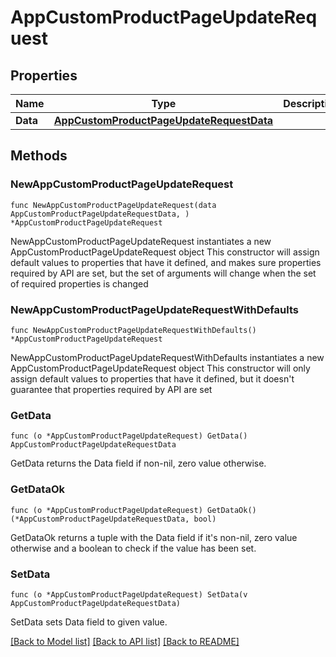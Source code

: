 # AppCustomProductPageUpdateRequest

## Properties

Name | Type | Description | Notes
------------ | ------------- | ------------- | -------------
**Data** | [**AppCustomProductPageUpdateRequestData**](AppCustomProductPageUpdateRequestData.md) |  | 

## Methods

### NewAppCustomProductPageUpdateRequest

`func NewAppCustomProductPageUpdateRequest(data AppCustomProductPageUpdateRequestData, ) *AppCustomProductPageUpdateRequest`

NewAppCustomProductPageUpdateRequest instantiates a new AppCustomProductPageUpdateRequest object
This constructor will assign default values to properties that have it defined,
and makes sure properties required by API are set, but the set of arguments
will change when the set of required properties is changed

### NewAppCustomProductPageUpdateRequestWithDefaults

`func NewAppCustomProductPageUpdateRequestWithDefaults() *AppCustomProductPageUpdateRequest`

NewAppCustomProductPageUpdateRequestWithDefaults instantiates a new AppCustomProductPageUpdateRequest object
This constructor will only assign default values to properties that have it defined,
but it doesn't guarantee that properties required by API are set

### GetData

`func (o *AppCustomProductPageUpdateRequest) GetData() AppCustomProductPageUpdateRequestData`

GetData returns the Data field if non-nil, zero value otherwise.

### GetDataOk

`func (o *AppCustomProductPageUpdateRequest) GetDataOk() (*AppCustomProductPageUpdateRequestData, bool)`

GetDataOk returns a tuple with the Data field if it's non-nil, zero value otherwise
and a boolean to check if the value has been set.

### SetData

`func (o *AppCustomProductPageUpdateRequest) SetData(v AppCustomProductPageUpdateRequestData)`

SetData sets Data field to given value.



[[Back to Model list]](../README.md#documentation-for-models) [[Back to API list]](../README.md#documentation-for-api-endpoints) [[Back to README]](../README.md)


